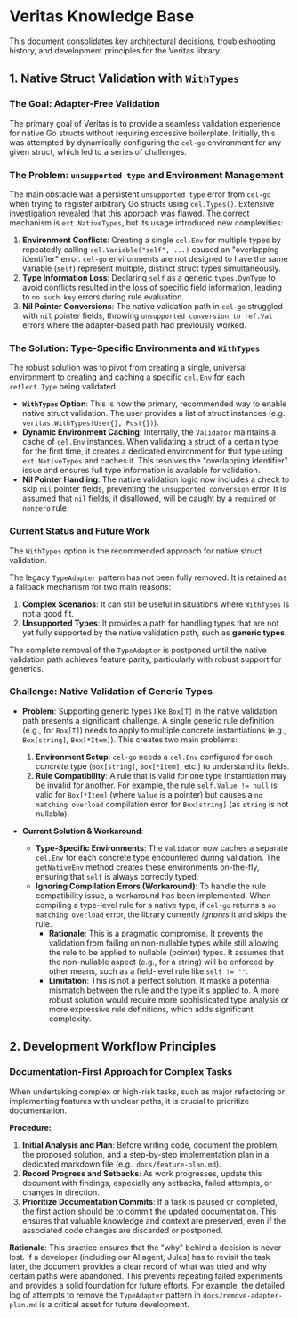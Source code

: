 # Veritas Knowledge Base

This document consolidates key architectural decisions, troubleshooting history, and development principles for the Veritas library.

## 1. Native Struct Validation with `WithTypes`

### The Goal: Adapter-Free Validation

The primary goal of Veritas is to provide a seamless validation experience for native Go structs without requiring excessive boilerplate. Initially, this was attempted by dynamically configuring the `cel-go` environment for any given struct, which led to a series of challenges.

### The Problem: `unsupported type` and Environment Management

The main obstacle was a persistent `unsupported type` error from `cel-go` when trying to register arbitrary Go structs using `cel.Types()`. Extensive investigation revealed that this approach was flawed. The correct mechanism is `ext.NativeTypes`, but its usage introduced new complexities:

1.  **Environment Conflicts**: Creating a single `cel.Env` for multiple types by repeatedly calling `cel.Variable("self", ...)` caused an "overlapping identifier" error. `cel-go` environments are not designed to have the same variable (`self`) represent multiple, distinct struct types simultaneously.
2.  **Type Information Loss**: Declaring `self` as a generic `types.DynType` to avoid conflicts resulted in the loss of specific field information, leading to `no such key` errors during rule evaluation.
3.  **Nil Pointer Conversions**: The native validation path in `cel-go` struggled with `nil` pointer fields, throwing `unsupported conversion to ref.Val` errors where the adapter-based path had previously worked.

### The Solution: Type-Specific Environments and `WithTypes`

The robust solution was to pivot from creating a single, universal environment to creating and caching a specific `cel.Env` for each `reflect.Type` being validated.

-   **`WithTypes` Option**: This is now the primary, recommended way to enable native struct validation. The user provides a list of struct instances (e.g., `veritas.WithTypes(User{}, Post{})`).
-   **Dynamic Environment Caching**: Internally, the `Validator` maintains a cache of `cel.Env` instances. When validating a struct of a certain type for the first time, it creates a dedicated environment for that type using `ext.NativeTypes` and caches it. This resolves the "overlapping identifier" issue and ensures full type information is available for validation.
-   **Nil Pointer Handling**: The native validation logic now includes a check to skip `nil` pointer fields, preventing the `unsupported conversion` error. It is assumed that `nil` fields, if disallowed, will be caught by a `required` or `nonzero` rule.

### Current Status and Future Work

The `WithTypes` option is the recommended approach for native struct validation.

The legacy `TypeAdapter` pattern has not been fully removed. It is retained as a fallback mechanism for two main reasons:
1.  **Complex Scenarios**: It can still be useful in situations where `WithTypes` is not a good fit.
2.  **Unsupported Types**: It provides a path for handling types that are not yet fully supported by the native validation path, such as **generic types**.

The complete removal of the `TypeAdapter` is postponed until the native validation path achieves feature parity, particularly with robust support for generics.

### Challenge: Native Validation of Generic Types

-   **Problem**: Supporting generic types like `Box[T]` in the native validation path presents a significant challenge. A single generic rule definition (e.g., for `Box[T]`) needs to apply to multiple concrete instantiations (e.g., `Box[string]`, `Box[*Item]`). This creates two main problems:
    1.  **Environment Setup**: `cel-go` needs a `cel.Env` configured for each *concrete* type (`Box[string]`, `Box[*Item]`, etc.) to understand its fields.
    2.  **Rule Compatibility**: A rule that is valid for one type instantiation may be invalid for another. For example, the rule `self.Value != null` is valid for `Box[*Item]` (where `Value` is a pointer) but causes a `no matching overload` compilation error for `Box[string]` (as `string` is not nullable).

-   **Current Solution & Workaround**:
    -   **Type-Specific Environments**: The `Validator` now caches a separate `cel.Env` for each concrete type encountered during validation. The `getNativeEnv` method creates these environments on-the-fly, ensuring that `self` is always correctly typed.
    -   **Ignoring Compilation Errors (Workaround)**: To handle the rule compatibility issue, a workaround has been implemented. When compiling a type-level rule for a native type, if `cel-go` returns a `no matching overload` error, the library currently *ignores* it and skips the rule.
        -   **Rationale**: This is a pragmatic compromise. It prevents the validation from failing on non-nullable types while still allowing the rule to be applied to nullable (pointer) types. It assumes that the non-nullable aspect (e.g., for a string) will be enforced by other means, such as a field-level rule like `self != ""`.
        -   **Limitation**: This is not a perfect solution. It masks a potential mismatch between the rule and the type it's applied to. A more robust solution would require more sophisticated type analysis or more expressive rule definitions, which adds significant complexity.

## 2. Development Workflow Principles

### Documentation-First Approach for Complex Tasks

When undertaking complex or high-risk tasks, such as major refactoring or implementing features with unclear paths, it is crucial to prioritize documentation.

**Procedure:**
1.  **Initial Analysis and Plan**: Before writing code, document the problem, the proposed solution, and a step-by-step implementation plan in a dedicated markdown file (e.g., `docs/feature-plan.md`).
2.  **Record Progress and Setbacks**: As work progresses, update this document with findings, especially any setbacks, failed attempts, or changes in direction.
3.  **Prioritize Documentation Commits**: If a task is paused or completed, the first action should be to commit the updated documentation. This ensures that valuable knowledge and context are preserved, even if the associated code changes are discarded or postponed.

**Rationale**:
This practice ensures that the "why" behind a decision is never lost. If a developer (including our AI agent, Jules) has to revisit the task later, the document provides a clear record of what was tried and why certain paths were abandoned. This prevents repeating failed experiments and provides a solid foundation for future efforts. For example, the detailed log of attempts to remove the `TypeAdapter` pattern in `docs/remove-adapter-plan.md` is a critical asset for future development.
